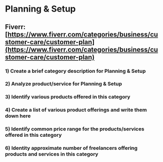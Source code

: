 # Planning & Setup
## Fiverr: [https://www.fiverr.com/categories/business/customer-care/customer-plan](https://www.fiverr.com/categories/business/customer-care/customer-plan)
### 1) Create a brief category description for Planning & Setup
### 2) Analyze product/service for Planning & Setup
### 3) Identify various products offered in this category
### 4) Create a list of various product offerings and write them down here
### 5) Identify common price range for the products/services offered in this category
### 6) Identity approximate number of freelancers offering products and services in this category
